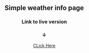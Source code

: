 <h2 align="center">
Simple weather info page
</h2>
<h3 align="center">
Link to live version
</h3>
<h3 align="center">
↓
</h3>
<p align="center">
  <a href="https://weatherapimain.gatsbyjs.io/">CLick Here
  </a>
</p>
